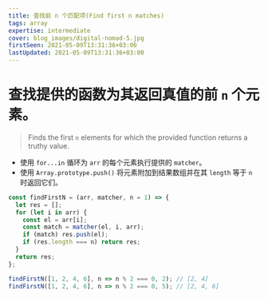 ```yaml
---
title: 查找前 n 个匹配项(Find first n matches)
tags: array
expertise: intermediate
cover: blog_images/digital-nomad-5.jpg
firstSeen: 2021-05-09T13:31:36+03:00
lastUpdated: 2021-05-09T13:31:36+03:00
---
```


# 查找提供的函数为其返回真值的前 `n` 个元素。
> Finds the first `n` elements for which the provided function returns a truthy value.

- 使用 `for...in` 循环为 `arr` 的每个元素执行提供的 `matcher`。
- 使用 `Array.prototype.push()` 将元素附加到结果数组并在其 `length` 等于 `n` 时返回它们。

```js
const findFirstN = (arr, matcher, n = 1) => {
  let res = [];
  for (let i in arr) {
    const el = arr[i];
    const match = matcher(el, i, arr);
    if (match) res.push(el);
    if (res.length === n) return res;
  }
  return res;
};
```

```js
findFirstN([1, 2, 4, 6], n => n % 2 === 0, 2); // [2, 4]
findFirstN([1, 2, 4, 6], n => n % 2 === 0, 5); // [2, 4, 6]
```
